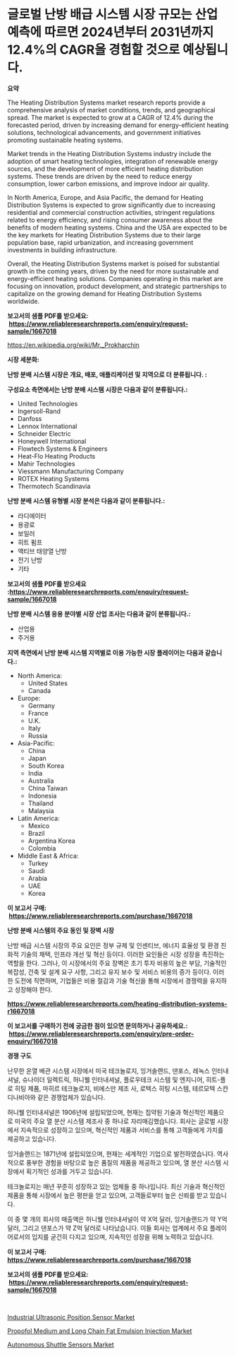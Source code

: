 <p><h1>글로벌 난방 배급 시스템 시장 규모는 산업 예측에 따르면 2024년부터 2031년까지 12.4%의 CAGR을 경험할 것으로 예상됩니다.</h1></p><p><strong>요약</strong></p>
<p><p>The Heating Distribution Systems market research reports provide a comprehensive analysis of market conditions, trends, and geographical spread. The market is expected to grow at a CAGR of 12.4% during the forecasted period, driven by increasing demand for energy-efficient heating solutions, technological advancements, and government initiatives promoting sustainable heating systems.</p><p>Market trends in the Heating Distribution Systems industry include the adoption of smart heating technologies, integration of renewable energy sources, and the development of more efficient heating distribution systems. These trends are driven by the need to reduce energy consumption, lower carbon emissions, and improve indoor air quality.</p><p>In North America, Europe, and Asia Pacific, the demand for Heating Distribution Systems is expected to grow significantly due to increasing residential and commercial construction activities, stringent regulations related to energy efficiency, and rising consumer awareness about the benefits of modern heating systems. China and the USA are expected to be the key markets for Heating Distribution Systems due to their large population base, rapid urbanization, and increasing government investments in building infrastructure.</p><p>Overall, the Heating Distribution Systems market is poised for substantial growth in the coming years, driven by the need for more sustainable and energy-efficient heating solutions. Companies operating in this market are focusing on innovation, product development, and strategic partnerships to capitalize on the growing demand for Heating Distribution Systems worldwide.</p></p>
<p><strong>보고서의 샘플 PDF를 받으세요: &nbsp;<a href="https://www.reliableresearchreports.com/enquiry/request-sample/1667018">https://www.reliableresearchreports.com/enquiry/request-sample/1667018</a></strong></p>
<p><a href="https://en.wikipedia.org/wiki/Mr._Prokharchin">https://en.wikipedia.org/wiki/Mr._Prokharchin</a></p>
<p><strong>시장 세분화:</strong></p>
<p><strong> 난방 분배 시스템 시장은 개요, 배포, 애플리케이션 및 지역으로 더 분류됩니다. :</strong></p>
<p><strong>구성요소 측면에서는 난방 분배 시스템 시장은 다음과 같이 분류됩니다.:</strong></p>
<p><ul><li>United Technologies</li><li>Ingersoll-Rand</li><li>Danfoss</li><li>Lennox International</li><li>Schneider Electric</li><li>Honeywell International</li><li>Flowtech Systems & Engineers</li><li>Heat-Flo Heating Products</li><li>Mahir Technologies</li><li>Viessmann Manufacturing Company</li><li>ROTEX Heating Systems</li><li>Thermotech Scandinavia</li></ul></p>
<p><strong> 난방 분배 시스템 유형별 시장 분석은 다음과 같이 분류됩니다.:</strong></p>
<p><ul><li>라디에이터</li><li>용광로</li><li>보일러</li><li>히트 펌프</li><li>액티브 태양열 난방</li><li>전기 난방</li><li>기타</li></ul></p>
<p><strong>보고서의 샘플 PDF를 받으세요 :<a href="https://www.reliableresearchreports.com/enquiry/request-sample/1667018">https://www.reliableresearchreports.com/enquiry/request-sample/1667018</a></strong></p>
<p><strong> 난방 분배 시스템 응용 분야별 시장 산업 조사는 다음과 같이 분류됩니다.:</strong></p>
<p><ul><li>산업용</li><li>주거용</li></ul></p>
<p><strong>지역 측면에서 난방 분배 시스템 지역별로 이용 가능한 시장 플레이어는 다음과 같습니다.:</strong></p>
<p><ul>
    <li>
        North America:
        <ul>
            <li>United States</li>
            <li>Canada</li>
        </ul>
    </li>
    <li>
        Europe:
        <ul>
            <li>Germany</li>
            <li>France</li>
            <li>U.K.</li>
            <li>Italy</li>
            <li>Russia</li>
        </ul>
    </li>
    <li>
        Asia-Pacific:
        <ul>
            <li>China</li>
            <li>Japan</li>
            <li>South Korea</li>
            <li>India</li>
            <li>Australia</li>
            <li>China Taiwan</li>
            <li>Indonesia</li>
            <li>Thailand</li>
            <li>Malaysia</li>
        </ul>
    </li>
    <li>
        Latin America:
        <ul>
            <li>Mexico</li>
            <li>Brazil</li>
            <li>Argentina Korea</li>
            <li>Colombia</li>
        </ul>
    </li>
    <li>
        Middle East & Africa:
        <ul>
            <li>Turkey</li>
            <li>Saudi</li>
            <li>Arabia</li>
            <li>UAE</li>
            <li>Korea</li>
        </ul>
    </li>
    </ul></p>
<p><strong>이 보고서 구매: &nbsp;<a href="https://www.reliableresearchreports.com/purchase/1667018">https://www.reliableresearchreports.com/purchase/1667018</a></strong></p>
<p><strong>난방 분배 시스템의 주요 동인 및 장벽 시장</strong></p>
<p><p>난방 배급 시스템 시장의 주요 요인은 정부 규제 및 인센티브, 에너지 효율성 및 환경 친화적 기술의 채택, 인프라 개선 및 혁신 등이다. 이러한 요인들은 시장 성장을 촉진하는 역할을 한다. 그러나, 이 시장에서의 주요 장벽은 초기 투자 비용의 높은 부담, 기술적인 복잡성, 건축 및 설계 요구 사항, 그리고 유지 보수 및 서비스 비용의 증가 등이다. 이러한 도전에 직면하며, 기업들은 비용 절감과 기술 혁신을 통해 시장에서 경쟁력을 유지하고 성장해야 한다.</p></p>
<p><strong><a href="https://www.reliableresearchreports.com/heating-distribution-systems-r1667018">https://www.reliableresearchreports.com/heating-distribution-systems-r1667018</a></strong></p>
<p><strong>이 보고서를 구매하기 전에 궁금한 점이 있으면 문의하거나 공유하세요.: &nbsp;<a href="https://www.reliableresearchreports.com/enquiry/pre-order-enquiry/1667018">https://www.reliableresearchreports.com/enquiry/pre-order-enquiry/1667018</a></strong></p>
<p><strong>경쟁 구도</strong></p>
<p><p>난무한 온열 배관 시스템 시장에서 미국 테크놀로지, 잉거솔랜드, 댄포스, 레녹스 인터내셔널, 슈나이더 일렉트릭, 허니웰 인터내셔널, 플로우테크 시스템 및 엔지니어, 히트-플로 히팅 제품, 마히르 테크놀로지, 비에스만 제조 사, 로텍스 히팅 시스템, 테르모텍 스칸디나비아와 같은 경쟁업체가 있습니다. </p><p>허니웰 인터내셔널은 1906년에 설립되었으며, 현재는 집약된 기술과 혁신적인 제품으로 미국의 주요 열 분산 시스템 제조사 중 하나로 자리매김했습니다. 회사는 글로벌 시장에서 지속적으로 성장하고 있으며, 혁신적인 제품과 서비스를 통해 고객들에게 가치를 제공하고 있습니다.</p><p>잉거솔랜드는 1871년에 설립되었으며, 현재는 세계적인 기업으로 발전하였습니다. 역사적으로 풍부한 경험을 바탕으로 높은 품질의 제품을 제공하고 있으며, 열 분산 시스템 시장에서 획기적인 성과를 거두고 있습니다.</p><p>테크놀로지는 매년 꾸준히 성장하고 있는 업체들 중 하나입니다. 최신 기술과 혁신적인 제품을 통해 시장에서 높은 평판을 얻고 있으며, 고객들로부터 높은 신뢰를 받고 있습니다.</p><p>이 중 몇 개의 회사의 매출액은 허니웰 인터내셔널이 약 X억 달러, 잉거솔랜드가 약 Y억 달러, 그리고 댄포스가 약 Z억 달러로 나타났습니다. 이들 회사는 업계에서 주요 플레이어로서의 입지를 굳건히 다지고 있으며, 지속적인 성장을 위해 노력하고 있습니다.</p></p>
<p><strong>이 보고서 구매: &nbsp; <a href="https://www.reliableresearchreports.com/purchase/1667018">https://www.reliableresearchreports.com/purchase/1667018</a></strong></p>
<p><strong>보고서의 샘플 PDF를 받으세요: &nbsp;<a href="https://www.reliableresearchreports.com/enquiry/request-sample/1667018">https://www.reliableresearchreports.com/enquiry/request-sample/1667018</a></strong><strong></strong></p>
<p>&nbsp;</p>
<p><p><a href="https://github.com/YashRP12/Market-Research-Report-List-5/blob/main/industrial-ultrasonic-position-sensor-market.md">Industrial Ultrasonic Position Sensor Market</a></p><p><a href="https://issuu.com/reportprime-2/docs/propofol-medium-and-long-chain-fat-emulsion-inject">Propofol Medium and Long Chain Fat Emulsion Injection Market</a></p><p><a href="https://github.com/xvyfpyhu18/Market-Research-Report-List-1/blob/main/autonomous-shuttle-sensors-market.md">Autonomous Shuttle Sensors Market</a></p></p>